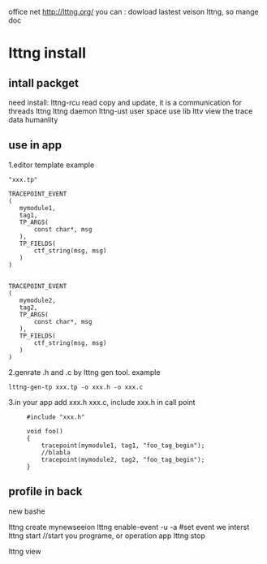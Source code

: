 office net  http://lttng.org/
       you can : dowload lastest veison lttng, so mange doc

# lttng install

## intall packget
   need install:
   lttng-rcu  read copy and update, it is a communication for threads
   lttng      lttng daemon 
   lttng-ust  user space use lib 
   lttv       view the trace data humanlity


## use in app

   1.editor template example
   
    "xxx.tp"
    
    TRACEPOINT_EVENT
    (
       mymodule1,
       tag1,
       TP_ARGS(
           const char*, msg
       ),
       TP_FIELDS(
           ctf_string(msg, msg)
       )
    )


    TRACEPOINT_EVENT
    (
       mymodule2,
       tag2,
       TP_ARGS(
           const char*, msg
       ),
       TP_FIELDS(
           ctf_string(msg, msg)
       )
    )

   2.genrate .h and .c by lttng gen tool. example

   ```
   lttng-gen-tp xxx.tp -o xxx.h -o xxx.c

   ```

   3.in your app add xxx.h xxx.c, include xxx.h in call point

   ```
        #include "xxx.h"
        
        void foo()
        {
            tracepoint(mymodule1, tag1, "foo_tag_begin");
            //blabla
            tracepoint(mymodule2, tag2, "foo_tag_begin");
        }
   ```

## profile in back
   new bashe
   
   lttng create mynewseeion
   lttng enable-event -u -a  #set event we interst
   lttng start
   //start you programe, or operation app
   lttng stop

   lttng view
